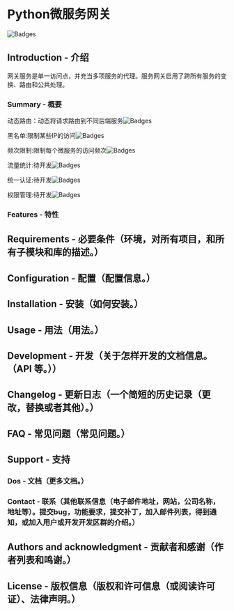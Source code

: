 # Python微服务网关

![Badges](https://img.shields.io/badge/%E5%BE%AE%E6%9C%8D%E5%8A%A1%E7%BD%91%E5%85%B3-aiohttp-yellowgreen)


## Introduction - 介绍
网关服务是单一访问点，并充当多项服务的代理。服务网关启用了跨所有服务的变换、路由和公共处理。
### Summary - 概要
动态路由：动态将请求路由到不同后端服务![Badges](https://img.shields.io/badge/complete-100%25-green)

黑名单:限制某些IP的访问![Badges](https://img.shields.io/badge/complete-100%25-green)

频次限制:限制每个微服务的访问频次![Badges](https://img.shields.io/badge/complete-100%25-green)

流量统计:待开发![Badges](https://img.shields.io/badge/complete-35%25-green)

统一认证:待开发![Badges](https://img.shields.io/badge/complete-0%25-red)

权限管理:待开发![Badges](https://img.shields.io/badge/complete-0%25-red)

### Features - 特性

## Requirements - 必要条件（环境，对所有项目，和所有子模块和库的描述。）

## Configuration - 配置（配置信息。）

## Installation - 安装（如何安装。）

## Usage - 用法（用法。）

## Development - 开发（关于怎样开发的文档信息。（API 等。））

## Changelog - 更新日志（一个简短的历史记录（更改，替换或者其他）。）

## FAQ - 常见问题（常见问题。）

## Support - 支持

### Dos - 文档（更多文档。）

### Contact - 联系（其他联系信息（电子邮件地址，网站，公司名称，地址等）。提交bug，功能要求，提交补丁，加入邮件列表，得到通知，或加入用户或开发开发区群的介绍。）

## Authors and acknowledgment - 贡献者和感谢（作者列表和鸣谢。）

## License - 版权信息（版权和许可信息（或阅读许可证）、法律声明。）
